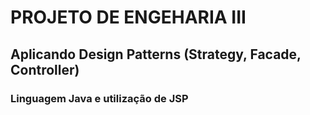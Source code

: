 # PROJETO DE ENGEHARIA III 
## Aplicando Design Patterns (Strategy, Facade, Controller)
### Linguagem Java e utilização de JSP
